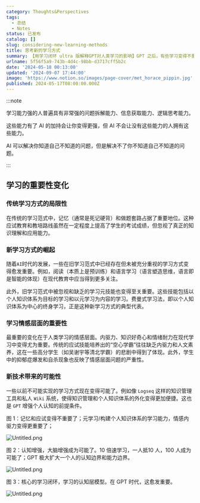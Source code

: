 ```yaml
---
category: Thoughts&Perspectives
tags:
  - 总结
  - Notes
status: 已发布
catalog: []
slug: considering-new-learning-methods
title: 思考新的学习方式
summary: 【用学习闭环 ultra 版解释GPT对人类学习的影响】GPT 之后，有些学习变得不重要了，有些学习变得更重要了，有些学习从不可能变成可能了。
urlname: 5f56f5a9-743b-4d4c-98bb-d3717cff5b2c
date: '2024-05-18 00:13:00'
updated: '2024-09-07 17:44:00'
image: 'https://www.notion.so/images/page-cover/met_horace_pippin.jpg'
published: 2024-05-17T08:00:00.000Z
---
```


:::note


学习能力强的人普遍具有非常强的问题拆解能力、信息获取能力、逻辑思考能力。


这些能力有了 AI 的加持会让你变得更强，但 AI 不会让没有这些能力的人拥有这些能力。


AI 可以解决你知道自己不知道的问题，但是解决不了你不知道自己不知道的问题。


:::


## 学习的重要性变化


### 传统学习方式的局限性


在传统的学习范式中，记忆（通常是死记硬背）和做题套路占据了重要地位。这种应试教育和教培路线虽然在一定程度上提高了学生的考试成绩，但忽视了真正的知识理解和应用能力。


### 新学习方式的崛起


随着`AI`时代的发展，一些在旧学习范式中已经存在但未被充分重视的学习方式变得愈发重要。例如，阅读（本质上是预训练）和语言学习（语言塑造思维，语言即是智能的体现）在现代教育中应当得到更多关注。


此外，旧学习范式中被忽视和缺乏的学习元技能也变得至关重要。这些技能包括以个人知识体系为目标的学习和以元学习为内容的学习。费曼式学习法，即以个人知识体系为中心的终身学习，正是这种新学习方式的典型代表。


### 学习情感层面的重要性


最重要的变化在于人类学习的情感层面。内驱力、知识好奇心和情绪耐力在现代学习中变得尤为重要。传统的应试技能培养出的“空心学霸”往往缺乏内驱力和人文素养，这在一些高分学生（如吴谢宇等清北学霸）的悲剧中得到了体现。此外，学生中的抑郁症爆发和自杀现象也反映了情感层面问题的严重性。


### 新技术带来的可能性


一些以前不可能实现的学习方式现在变得可能了。例如像 `Logseq` 这样的知识管理工具和私人 `Wiki` 系统，使得知识管理和个人知识体系的外化变得更加便捷。这也是 `GPT` 增强个人认知的前提条件。


图 1：记忆和应试变得不重要了；元学习/构建个人知识体系的学习能力，情感内驱力变得更重要了；


![Untitled.png](https://prod-files-secure.s3.us-west-2.amazonaws.com/5d24fe63-e567-4804-86f9-9fdc62e13082/a8319b77-00b3-43d9-9f99-e58187f20cfe/Untitled.png?X-Amz-Algorithm=AWS4-HMAC-SHA256&X-Amz-Content-Sha256=UNSIGNED-PAYLOAD&X-Amz-Credential=ASIAZI2LB4663URU7RHX%2F20250312%2Fus-west-2%2Fs3%2Faws4_request&X-Amz-Date=20250312T053810Z&X-Amz-Expires=3600&X-Amz-Security-Token=IQoJb3JpZ2luX2VjEG4aCXVzLXdlc3QtMiJHMEUCIQCJGRNg1kU%2F6zlxbNtvg%2B%2FRM2fSp7adyHwpW9WJbMSmcgIgLr4BlTXMLFIiwiV8q20Gj%2BOCXI%2FXqWm0YMcs1Oh0SYwqiAQIt%2F%2F%2F%2F%2F%2F%2F%2F%2F%2F%2FARAAGgw2Mzc0MjMxODM4MDUiDGgk22ayXAl4LzqUTircA%2B%2FDcusT03XYk%2FkwK1HjQV7ePwWtEn6l3KAD2wrIQ73uovbu79b0hQnCIfk8YQYB9CF8ma%2FFHuSAM77Sh7xHvrZLHi35Lul0nqkpbyMk0iEZBpAyjW505MorXvaGRpgTUtgPE4qEYozmojXqWH2Oqa%2FhEt%2F94LU6YE6Es9qleCa053kuvwtukFPbCBhy1g%2B27YhwYVkUR%2FLk3SlKXB6t%2Bmc2PNZojP40RDF2W3Z7pvyngboVo4fpsXgdGTJpyNJdBc%2F9inx5H%2FENJDMhg%2FT2Dg6b8MHvj953luZkz2v%2FyIvt9tu9U8AxlyURMhBi72wwh54zmOOsfzvuwL1ZSnMlA0leJscI9%2FvhUiDhOE7FfanWmeY7gzmzgIw0ghvALgj11BkqIcxhFsyR0IMHBct6lUMx7ho4VG9PzcBYn3t9k%2F80A0I5XySbctwn2uFSt6Jw87ca2M26J92ptSTZGxjvGabWUAWO6Z5B4Hvs%2FckPRKqtxnvWmTbQMRAI52pzx4zRbfLxEXYGKPJVZ9XULjBn8R%2B47UdBuQkv8oOX883qGCrvqR8OzZDnjuTSXkhCUKMJRTfWdtRdd4N0Z2k9p6VXbev0%2FOpGA4OtS%2FkO%2BU7sTYFr8y3OWrLFm3ZrjlQ9MLm5xL4GOqUBmYt6aejzBgZ6k8XeaeY1Ymx03nLPH4vyxJP7dL8I3DlOqDOHBuSVbNJMyDXX0RWeBdUpfKTcvrElfOmtPfFyzukhpo%2B7bSZW7NBtbacPwSnzW4WWBUf09sgX6ilGQc1KQxEq5aFrHNeJGGsyzWfEwe%2Fd7foCRUT1V9uX1oZRe2KHODsFr%2BBcABYVYulSjgZDrucSMAmdj8xOzCUUAcIh%2Bgvr%2FoO8&X-Amz-Signature=d8b3e7843018802c45ba9c56dcbfa66957dd1f7d44852781ac99807adf3fb62c&X-Amz-SignedHeaders=host&x-id=GetObject)


图 2：认知增强，大脑增强成为可能了。10 倍速学习，一人抵10 人，100 人成为可能了；GPT 极大扩大一个人的认知边界和能力边界。


![Untitled.png](https://prod-files-secure.s3.us-west-2.amazonaws.com/5d24fe63-e567-4804-86f9-9fdc62e13082/e195b372-4d2b-479c-9e75-1be4e2c1412e/Untitled.png?X-Amz-Algorithm=AWS4-HMAC-SHA256&X-Amz-Content-Sha256=UNSIGNED-PAYLOAD&X-Amz-Credential=ASIAZI2LB4663URU7RHX%2F20250312%2Fus-west-2%2Fs3%2Faws4_request&X-Amz-Date=20250312T053810Z&X-Amz-Expires=3600&X-Amz-Security-Token=IQoJb3JpZ2luX2VjEG4aCXVzLXdlc3QtMiJHMEUCIQCJGRNg1kU%2F6zlxbNtvg%2B%2FRM2fSp7adyHwpW9WJbMSmcgIgLr4BlTXMLFIiwiV8q20Gj%2BOCXI%2FXqWm0YMcs1Oh0SYwqiAQIt%2F%2F%2F%2F%2F%2F%2F%2F%2F%2F%2FARAAGgw2Mzc0MjMxODM4MDUiDGgk22ayXAl4LzqUTircA%2B%2FDcusT03XYk%2FkwK1HjQV7ePwWtEn6l3KAD2wrIQ73uovbu79b0hQnCIfk8YQYB9CF8ma%2FFHuSAM77Sh7xHvrZLHi35Lul0nqkpbyMk0iEZBpAyjW505MorXvaGRpgTUtgPE4qEYozmojXqWH2Oqa%2FhEt%2F94LU6YE6Es9qleCa053kuvwtukFPbCBhy1g%2B27YhwYVkUR%2FLk3SlKXB6t%2Bmc2PNZojP40RDF2W3Z7pvyngboVo4fpsXgdGTJpyNJdBc%2F9inx5H%2FENJDMhg%2FT2Dg6b8MHvj953luZkz2v%2FyIvt9tu9U8AxlyURMhBi72wwh54zmOOsfzvuwL1ZSnMlA0leJscI9%2FvhUiDhOE7FfanWmeY7gzmzgIw0ghvALgj11BkqIcxhFsyR0IMHBct6lUMx7ho4VG9PzcBYn3t9k%2F80A0I5XySbctwn2uFSt6Jw87ca2M26J92ptSTZGxjvGabWUAWO6Z5B4Hvs%2FckPRKqtxnvWmTbQMRAI52pzx4zRbfLxEXYGKPJVZ9XULjBn8R%2B47UdBuQkv8oOX883qGCrvqR8OzZDnjuTSXkhCUKMJRTfWdtRdd4N0Z2k9p6VXbev0%2FOpGA4OtS%2FkO%2BU7sTYFr8y3OWrLFm3ZrjlQ9MLm5xL4GOqUBmYt6aejzBgZ6k8XeaeY1Ymx03nLPH4vyxJP7dL8I3DlOqDOHBuSVbNJMyDXX0RWeBdUpfKTcvrElfOmtPfFyzukhpo%2B7bSZW7NBtbacPwSnzW4WWBUf09sgX6ilGQc1KQxEq5aFrHNeJGGsyzWfEwe%2Fd7foCRUT1V9uX1oZRe2KHODsFr%2BBcABYVYulSjgZDrucSMAmdj8xOzCUUAcIh%2Bgvr%2FoO8&X-Amz-Signature=f304dc2bf50feb088ce0d94f841e51386e21ec5bfc888a8db8cc78c475482cfe&X-Amz-SignedHeaders=host&x-id=GetObject)


图 3：核心的学习闭环，学习的认知层模型。在 GPT 时代，这愈发重要。


![Untitled.png](https://prod-files-secure.s3.us-west-2.amazonaws.com/5d24fe63-e567-4804-86f9-9fdc62e13082/57f2a38d-97b9-407e-baa1-8fecb8348e87/Untitled.png?X-Amz-Algorithm=AWS4-HMAC-SHA256&X-Amz-Content-Sha256=UNSIGNED-PAYLOAD&X-Amz-Credential=ASIAZI2LB4663URU7RHX%2F20250312%2Fus-west-2%2Fs3%2Faws4_request&X-Amz-Date=20250312T053810Z&X-Amz-Expires=3600&X-Amz-Security-Token=IQoJb3JpZ2luX2VjEG4aCXVzLXdlc3QtMiJHMEUCIQCJGRNg1kU%2F6zlxbNtvg%2B%2FRM2fSp7adyHwpW9WJbMSmcgIgLr4BlTXMLFIiwiV8q20Gj%2BOCXI%2FXqWm0YMcs1Oh0SYwqiAQIt%2F%2F%2F%2F%2F%2F%2F%2F%2F%2F%2FARAAGgw2Mzc0MjMxODM4MDUiDGgk22ayXAl4LzqUTircA%2B%2FDcusT03XYk%2FkwK1HjQV7ePwWtEn6l3KAD2wrIQ73uovbu79b0hQnCIfk8YQYB9CF8ma%2FFHuSAM77Sh7xHvrZLHi35Lul0nqkpbyMk0iEZBpAyjW505MorXvaGRpgTUtgPE4qEYozmojXqWH2Oqa%2FhEt%2F94LU6YE6Es9qleCa053kuvwtukFPbCBhy1g%2B27YhwYVkUR%2FLk3SlKXB6t%2Bmc2PNZojP40RDF2W3Z7pvyngboVo4fpsXgdGTJpyNJdBc%2F9inx5H%2FENJDMhg%2FT2Dg6b8MHvj953luZkz2v%2FyIvt9tu9U8AxlyURMhBi72wwh54zmOOsfzvuwL1ZSnMlA0leJscI9%2FvhUiDhOE7FfanWmeY7gzmzgIw0ghvALgj11BkqIcxhFsyR0IMHBct6lUMx7ho4VG9PzcBYn3t9k%2F80A0I5XySbctwn2uFSt6Jw87ca2M26J92ptSTZGxjvGabWUAWO6Z5B4Hvs%2FckPRKqtxnvWmTbQMRAI52pzx4zRbfLxEXYGKPJVZ9XULjBn8R%2B47UdBuQkv8oOX883qGCrvqR8OzZDnjuTSXkhCUKMJRTfWdtRdd4N0Z2k9p6VXbev0%2FOpGA4OtS%2FkO%2BU7sTYFr8y3OWrLFm3ZrjlQ9MLm5xL4GOqUBmYt6aejzBgZ6k8XeaeY1Ymx03nLPH4vyxJP7dL8I3DlOqDOHBuSVbNJMyDXX0RWeBdUpfKTcvrElfOmtPfFyzukhpo%2B7bSZW7NBtbacPwSnzW4WWBUf09sgX6ilGQc1KQxEq5aFrHNeJGGsyzWfEwe%2Fd7foCRUT1V9uX1oZRe2KHODsFr%2BBcABYVYulSjgZDrucSMAmdj8xOzCUUAcIh%2Bgvr%2FoO8&X-Amz-Signature=40708608449674a024be1e3575c5a917a3cf0af18ea66dc659f2d8ce8268fe55&X-Amz-SignedHeaders=host&x-id=GetObject)

